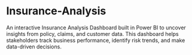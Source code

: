 # Insurance-Analysis
An interactive Insurance Analysis Dashboard built in Power BI to uncover insights from policy, claims, and customer data. This dashboard helps stakeholders track business performance, identify risk trends, and make data-driven decisions.
